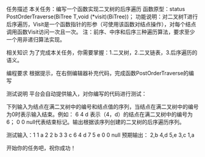 任务描述
本关任务：编写一个函数实现二叉树的后序遍历
函数原型：status PostOrderTraverse(BiTree T,void (*visit)(BiTree))；
功能说明：对二叉树T进行后序遍历，Visit是一个函数指针的形参（可使用该函数对结点操作），对每个结点调用函数Visit访问一次且一次。
注：前序、中序和后序三种遍历算法，要求至少一个用非递归算法实现。

相关知识
为了完成本关任务，你需要掌握：1.二叉树，2.二叉链表，3.后序遍历的语义。

编程要求
根据提示，在右侧编辑器补充代码，完成函数PostOrderTraverse的编写

测试说明
平台会自动提供输入，对你编写的代码进行测试：

下列输入为结点在满二叉树中的编号和结点值的序列，当结点在满二叉树中的编号为0时表示输入结束。例如： 6 4 d  表示（4，d）的结点在满二叉树中的编号为6； 0 0 null代表结束标记。输出根据该序列创建的二叉树的后序遍历序列。


测试输入：1 1 a    2 2 b     3 3 c    6 4 d    7 5 e    0 0 null
预期输出： 
 2,b 4,d 5,e 3,c 1,a 

开始你的任务吧，祝你成功！